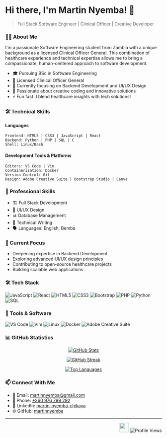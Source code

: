 # Hi there, I'm Martin Nyemba! 👋

> Full Stack Software Engineer | Clinical Officer | Creative Developer

### 👨‍💻 About Me

I'm a passionate Software Engineering student from Zambia with a unique background as a licensed Clinical Officer General. This combination of healthcare experience and technical expertise allows me to bring a compassionate, human-centered approach to software development.

- 🎓 Pursuing BSc in Software Engineering
- 🏥 Licensed Clinical Officer General
- 🌱 Currently focusing on Backend Development and UI/UX Design
- 🎨 Passionate about creative coding and innovative solutions
- ⚡ Fun fact: I blend healthcare insights with tech solutions!

### 🛠️ Technical Skills

#### Languages
```
Frontend: HTML5 | CSS3 | JavaScript | React
Backend: Python | PHP | SQL | C
Shell: Linux/Bash
```

#### Development Tools & Platforms
```
Editors: VS Code | Vim
Containerization: Docker
Version Control: Git
Design: Adobe Creative Suite | Bootstrap Studio | Canva
```

### 💼 Professional Skills

- 🏗️ Full Stack Development
- 🎨 UI/UX Design
- 📊 Database Management
- 📝 Technical Writing
- 🗣️ Languages: English, Bemba

### 🎯 Current Focus

- Deepening expertise in Backend Development
- Exploring advanced UI/UX design principles
- Contributing to open-source healthcare projects
- Building scalable web applications

### 🛠️ Tech Stack

![JavaScript](https://img.shields.io/badge/javascript-%23323330.svg?style=for-the-badge&logo=javascript&logoColor=%23F7DF1E)
![React](https://img.shields.io/badge/react-%2320232a.svg?style=for-the-badge&logo=react&logoColor=%2361DAFB)
![HTML5](https://img.shields.io/badge/html5-%23E34F26.svg?style=for-the-badge&logo=html5&logoColor=white)
![CSS3](https://img.shields.io/badge/css3-%231572B6.svg?style=for-the-badge&logo=css3&logoColor=white)
![Bootstrap](https://img.shields.io/badge/bootstrap-%23563D7C.svg?style=for-the-badge&logo=bootstrap&logoColor=white)
![PHP](https://img.shields.io/badge/php-%23563D7C.svg?style=for-the-badge&logo=php&logoColor=white)
![Python](https://img.shields.io/badge/Python-3776AB?style=for-the-badge&logo=python&logoColor=white)
![SQL](https://img.shields.io/badge/SQL-000000?style=for-the-badge&logo=mysql&logoColor=white)

### 🔧 Tools & Software

![VS Code](https://img.shields.io/badge/VS_Code-%23007ACC.svg?style=for-the-badge&logo=visual-studio-code&logoColor=white)
![Vim](https://img.shields.io/badge/Vim-%2311AB00.svg?style=for-the-badge&logo=vim&logoColor=white)
![Linux](https://img.shields.io/badge/Linux-%23FCC624.svg?style=for-the-badge&logo=linux&logoColor=black)
![Docker](https://img.shields.io/badge/Docker-%232496ED.svg?style=for-the-badge&logo=docker&logoColor=white)
![Adobe Creative Suite](https://img.shields.io/badge/Adobe_Creative_Suite-%23FF0000.svg?style=for-the-badge&logo=adobe&logoColor=white)

### 📊 GitHub Statistics

<div align="center">

[![GitHub Stats](https://github-readme-stats.vercel.app/api?username=martinnyemba&show_icons=true&count_private=true&theme=react&hide_border=true&bg_color=1d2a3a)](https://github.com/martinnyemba)

[![GitHub Streak](https://github-readme-streak-stats.herokuapp.com/?user=martinnyemba&stroke=ffffff&background=1d2a3a&ring=5BCDEC&fire=5BCDEC&currStreakNum=ffffff&currStreakLabel=5BCDEC&sideNums=ffffff&sideLabels=ffffff&dates=ffffff&hide_border=true)](https://github.com/martinnyemba)

[![Top Languages](https://github-readme-stats.vercel.app/api/top-langs/?username=martinnyemba&langs_count=6&count_private=true&layout=compact&theme=react&hide_border=true&bg_color=1d2a3a)](https://github.com/martinnyemba)

</div>

### 📫 Connect With Me

- 📧 Email: [martinnyemba@gmail.com](mailto:martinnyemba@gmail.com)
- 📱 Phone: [+260 976 799 292](tel:260976799292)
- 💼 LinkedIn: [martin-nyemba-chikaya](https://www.linkedin.com/in/martin-nyemba-chikaya/)
- 🌐 GitHub: [martinnyemba](https://github.com/martinnyemba)

---

<p align="right">
    <img src="https://media.giphy.com/media/WUlplcMpOCEmTGBtBW/giphy.gif" width="30">
    <img src="https://komarev.com/ghpvc/?username=martinnyemba&label=Profile%20views&color=0e75b6&style=flat" alt="Profile Views">
</p>
